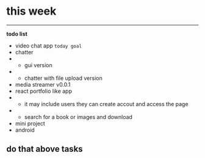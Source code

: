 # this week
 ----------
  **todo list**
   - video chat app ```today goal```
   - chatter 
   -  - gui version
   -  - chatter with file upload version
   - media streamer v0.0.1
   - react portfolio like app
   -  - it may include users they can create accout and access the page
   -  - search for a book or images and download
   - mini project
   - android 
## do that above tasks
